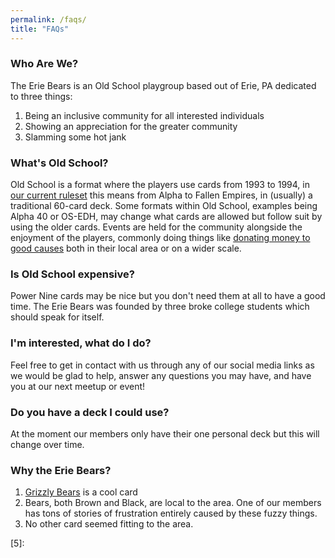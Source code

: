 ```yaml
---
permalink: /faqs/
title: "FAQs"
---
```


### Who Are We?

The Erie Bears is an Old School playgroup based out of Erie, PA dedicated to three things:

1. Being an inclusive community for all interested individuals
2. Showing an appreciation for the greater community
3. Slamming some hot jank

### What's Old School?

Old School is a format where the players use cards from 1993 to 1994, in [our current ruleset][1] this means from Alpha to Fallen Empires, in (usually) a traditional 60-card deck. Some formats within Old School, examples being Alpha 40 or OS-EDH, may change what cards are allowed but follow suit by using the older cards. Events are held for the community alongside the enjoyment of the players, commonly doing things like [donating money to good causes][2] both in their local area or on a wider scale.

### Is Old School expensive?

Power Nine cards may be nice but you don't need them at all to have a good time. The Erie Bears was founded by three broke college students which should speak for itself.

### I'm interested, what do I do?

Feel free to get in contact with us through any of our social media links as we would be glad to help, answer any questions you may have, and have you at our next meetup or event!

### Do you have a deck I could use?

At the moment our members only have their one personal deck but this will change over time.

### Why the Erie Bears?

1. [Grizzly Bears][3] is a cool card
2. Bears, both Brown and Black, are local to the area. One of our members has tons of stories of frustration entirely caused by these fuzzy things.
3. No other card seemed fitting to the area.

[1]: https://sentineloldschoolmtg.com/atlantic-93-94/ "Atlantic 93/94 Magic Rules"
[2]: https://sites.google.com/view/philadelphiaos/articles-reports/balance-2020-tos-report "A recent example, $1069 to the APEDF, which one of our members played in"
[3]: https://gatherer.wizards.com/Pages/Card/Details.aspx?multiverseid=155 "Look at that cool bear"
[5]: 

